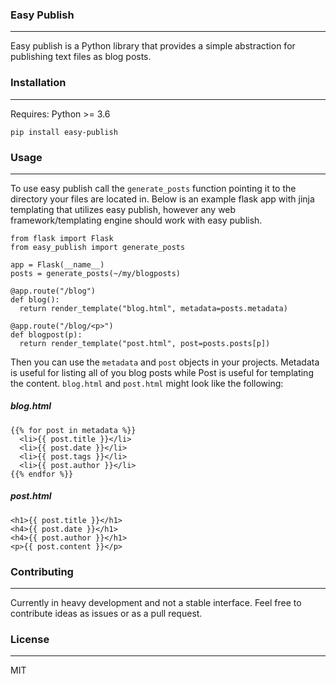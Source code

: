### Easy Publish
---
Easy publish is a Python library that provides a simple abstraction for publishing text files as blog posts. 


### Installation
---
Requires: Python >= 3.6

`pip install easy-publish`


### Usage
---
To use easy publish call the `generate_posts` function pointing it to the directory your files are located in. Below is an example flask app with jinja templating that utilizes easy publish, however any web framework/templating engine should work with easy publish.
```
from flask import Flask
from easy_publish import generate_posts

app = Flask(__name__)
posts = generate_posts(~/my/blogposts)

@app.route("/blog")
def blog():
  return render_template("blog.html", metadata=posts.metadata)

@app.route("/blog/<p>")
def blogpost(p):
  return render_template("post.html", post=posts.posts[p])
```

Then you can use the `metadata` and `post` objects in your projects. Metadata is useful for listing all of you blog posts while Post is useful for templating the content. `blog.html` and `post.html` might look like the following:

##### blog.html
```
{{% for post in metadata %}}
  <li>{{ post.title }}</li>
  <li>{{ post.date }}</li>
  <li>{{ post.tags }}</li>
  <li>{{ post.author }}</li>
{{% endfor %}}
```

##### post.html
```
<h1>{{ post.title }}</h1>
<h4>{{ post.date }}</h1>
<h4>{{ post.author }}</h1>
<p>{{ post.content }}</p>
```

### Contributing
---
Currently in heavy development and not a stable interface. Feel free to contribute ideas as issues or as a pull request.

### License
---
MIT
